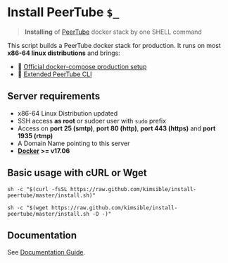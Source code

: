 # Install PeerTube `$_`

> **Installing** of [PeerTube](https://joinpeertube.org) docker stack by one SHELL command

This script builds a PeerTube docker stack for production. It runs on most **x86-64 linux distributions** and brings:

- 📖 [Official docker-compose production setup](https://docs.joinpeertube.org/#/install-docker)
- 🧰 [Extended PeerTube CLI](https://github.com/kimsible/install-peertube/master/DOCUMENTATION.md#extended-cli)


## Server requirements

- x86-64 Linux Distribution updated
- SSH access **as root** or sudoer user with `sudo` prefix
- Access on **port 25 (smtp)**, **port 80 (http)**, **port 443 (https)** and **port 1935 (rtmp)**
- A Domain Name pointing to this server
- **[Docker](https://docs.docker.com/install/) >= v17.06**

## Basic usage with **cURL** or **Wget**

```shell
sh -c "$(curl -fsSL https://raw.github.com/kimsible/install-peertube/master/install.sh)"
```
```shell
sh -c "$(wget https://raw.github.com/kimsible/install-peertube/master/install.sh -O -)"
```

## Documentation

See [Documentation Guide](https://github.com/kimsible/install-peertube/master/DOCUMENTATION.md).
